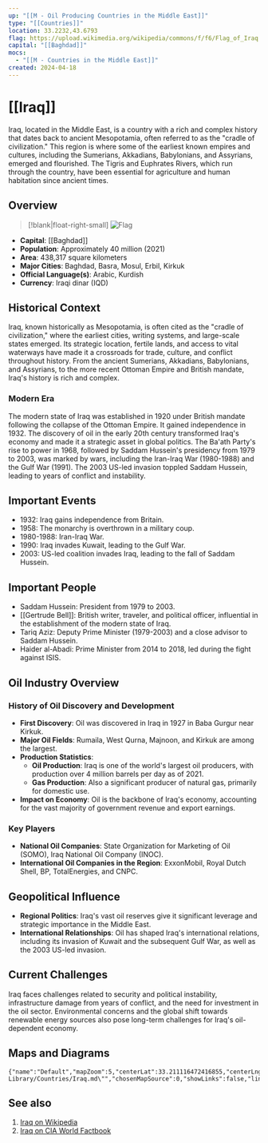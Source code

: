 ```yaml
---
up: "[[M - Oil Producing Countries in the Middle East]]"
type: "[[Countries]]"
location: 33.2232,43.6793
flag: https://upload.wikimedia.org/wikipedia/commons/f/f6/Flag_of_Iraq.svg
capital: "[[Baghdad]]"
mocs:
  - "[[M - Countries in the Middle East]]"
created: 2024-04-18
---
```


# [[Iraq]]

Iraq, located in the Middle East, is a country with a rich and complex history that dates back to ancient Mesopotamia, often referred to as the "cradle of civilization." This region is where some of the earliest known empires and cultures, including the Sumerians, Akkadians, Babylonians, and Assyrians, emerged and flourished. The Tigris and Euphrates Rivers, which run through the country, have been essential for agriculture and human habitation since ancient times.

## Overview

> [!blank|float-right-small]
> ![Flag](https://upload.wikimedia.org/wikipedia/commons/f/f6/Flag_of_Iraq.svg)

- **Capital**: [[Baghdad]]
- **Population**: Approximately 40 million (2021)
- **Area**: 438,317 square kilometers
- **Major Cities**: Baghdad, Basra, Mosul, Erbil, Kirkuk
- **Official Language(s)**: Arabic, Kurdish
- **Currency**: Iraqi dinar (IQD)

## Historical Context

Iraq, known historically as Mesopotamia, is often cited as the "cradle of civilization," where the earliest cities, writing systems, and large-scale states emerged. Its strategic location, fertile lands, and access to vital waterways have made it a crossroads for trade, culture, and conflict throughout history. From the ancient Sumerians, Akkadians, Babylonians, and Assyrians, to the more recent Ottoman Empire and British mandate, Iraq's history is rich and complex.

### Modern Era

The modern state of Iraq was established in 1920 under British mandate following the collapse of the Ottoman Empire. It gained independence in 1932. The discovery of oil in the early 20th century transformed Iraq's economy and made it a strategic asset in global politics. The Ba'ath Party's rise to power in 1968, followed by Saddam Hussein's presidency from 1979 to 2003, was marked by wars, including the Iran-Iraq War (1980-1988) and the Gulf War (1991). The 2003 US-led invasion toppled Saddam Hussein, leading to years of conflict and instability.

## Important Events

- 1932: Iraq gains independence from Britain.
- 1958: The monarchy is overthrown in a military coup.
- 1980-1988: Iran-Iraq War.
- 1990: Iraq invades Kuwait, leading to the Gulf War.
- 2003: US-led coalition invades Iraq, leading to the fall of Saddam Hussein.

## Important People

- Saddam Hussein: President from 1979 to 2003.
- [[Gertrude Bell]]: British writer, traveler, and political officer, influential in the establishment of the modern state of Iraq.
- Tariq Aziz: Deputy Prime Minister (1979-2003) and a close advisor to Saddam Hussein.
- Haider al-Abadi: Prime Minister from 2014 to 2018, led during the fight against ISIS.

## Oil Industry Overview

### History of Oil Discovery and Development

- **First Discovery**: Oil was discovered in Iraq in 1927 in Baba Gurgur near Kirkuk.
- **Major Oil Fields**: Rumaila, West Qurna, Majnoon, and Kirkuk are among the largest.
- **Production Statistics**:
  - **Oil Production**: Iraq is one of the world's largest oil producers, with production over 4 million barrels per day as of 2021.
  - **Gas Production**: Also a significant producer of natural gas, primarily for domestic use.
- **Impact on Economy**: Oil is the backbone of Iraq's economy, accounting for the vast majority of government revenue and export earnings.

### Key Players

- **National Oil Companies**: State Organization for Marketing of Oil (SOMO), Iraq National Oil Company (INOC).
- **International Oil Companies in the Region**: ExxonMobil, Royal Dutch Shell, BP, TotalEnergies, and CNPC.

## Geopolitical Influence

- **Regional Politics**: Iraq's vast oil reserves give it significant leverage and strategic importance in the Middle East.
- **International Relationships**: Oil has shaped Iraq's international relations, including its invasion of Kuwait and the subsequent Gulf War, as well as the 2003 US-led invasion.

## Current Challenges

Iraq faces challenges related to security and political instability, infrastructure damage from years of conflict, and the need for investment in the oil sector. Environmental concerns and the global shift towards renewable energy sources also pose long-term challenges for Iraq's oil-dependent economy.

## Maps and Diagrams

```mapview
{"name":"Default","mapZoom":5,"centerLat":33.211116472416855,"centerLng":43.65966796875001,"query":"path:\"30 Library/Countries/Iraq.md\"","chosenMapSource":0,"showLinks":false,"linkColor":"red"}
```

## See also

1. [Iraq on Wikipedia](https://en.wikipedia.org/wiki/Iraq)
2. [Iraq on CIA World Factbook](https://www.cia.gov/the-world-factbook/countries/iraq/)